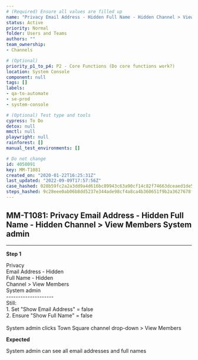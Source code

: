 ```yaml
---
# (Required) Ensure all values are filled up
name: "Privacy Email Address - Hidden Full Name - Hidden Channel > View Members System admin"
status: Active
priority: Normal
folder: Users and Teams
authors: ""
team_ownership: 
- Channels

# (Optional)
priority_p1_to_p4: P2 - Core Functions (Do core functions work?)
location: System Console
component: null
tags: []
labels: 
- qa-to-automate
- se-prod
- system-console

# (Optional) Test type and tools
cypress: To Do
detox: null
mmctl: null
playwright: null
rainforest: []
manual_test_environments: []

# Do not change
id: 4058091
key: MM-T1081
created_on: "2020-01-22T16:25:31Z"
last_updated: "2022-09-09T17:57:56Z"
case_hashed: 028b59fc2a2a3dd9a4d616bc89943c63a90cf14c82f74663dceaed1de5eb25d00477f86f7a5d6d7591d1b4c2489cab2f
steps_hashed: 9c28eee0ab06b8dd5237e344ade98cf4a8ca4b360651f9b2a3627678f570dd2ee38610670c92b70f27b4230ee6ebb820
---
```


<!-- (Auto-generated) Based on frontmatter's "key" and "name" -->

## MM-T1081: Privacy Email Address - Hidden Full Name - Hidden Channel > View Members System admin

---

**Step 1**

Privacy\
Email Address - Hidden\
Full Name - Hidden\
Channel > View Members\
System admin\
\--------------------\
Still:\
1\. Set "Show Email Address" = false\
2\. Ensure "Show Full Name" = false\
\
System admin clicks Town Square channel drop-down > View Members

**Expected**

System admin can see all email addresses and full names
